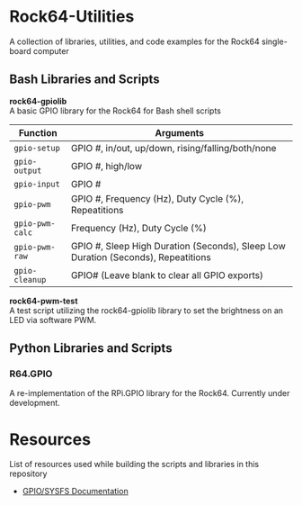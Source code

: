 # Rock64-Utilities
A collection of libraries, utilities, and code examples for the Rock64 single-board computer

## Bash Libraries and Scripts
**rock64-gpiolib**<br>
A basic GPIO library for the Rock64 for Bash shell scripts

Function        | Arguments                                         
--------------- | ---------
`gpio-setup`    | GPIO #, in/out, up/down, rising/falling/both/none
`gpio-output`   | GPIO #, high/low
`gpio-input`    | GPIO #
`gpio-pwm`      | GPIO #, Frequency (Hz), Duty Cycle (%), Repeatitions
`gpio-pwm-calc` | Frequency (Hz), Duty Cycle (%)
`gpio-pwm-raw`  | GPIO #, Sleep High Duration (Seconds), Sleep Low Duration (Seconds), Repeatitions
`gpio-cleanup`  | GPIO# (Leave blank to clear all GPIO exports)

**rock64-pwm-test**<br>
A test script utilizing the rock64-gpiolib library to set the brightness on an LED via software PWM.

## Python Libraries and Scripts
### R64.GPIO
A re-implementation of the RPi.GPIO library for the Rock64. Currently under development.

# Resources
List of resources used while building the scripts and libraries in this repository
* [GPIO/SYSFS Documentation](https://www.kernel.org/doc/Documentation/gpio/sysfs.txt)
